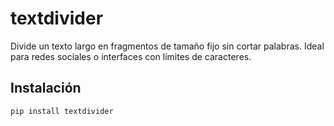 # textdivider

Divide un texto largo en fragmentos de tamaño fijo sin cortar palabras. Ideal para redes sociales o interfaces con límites de caracteres.

## Instalación

```bash
pip install textdivider
```

